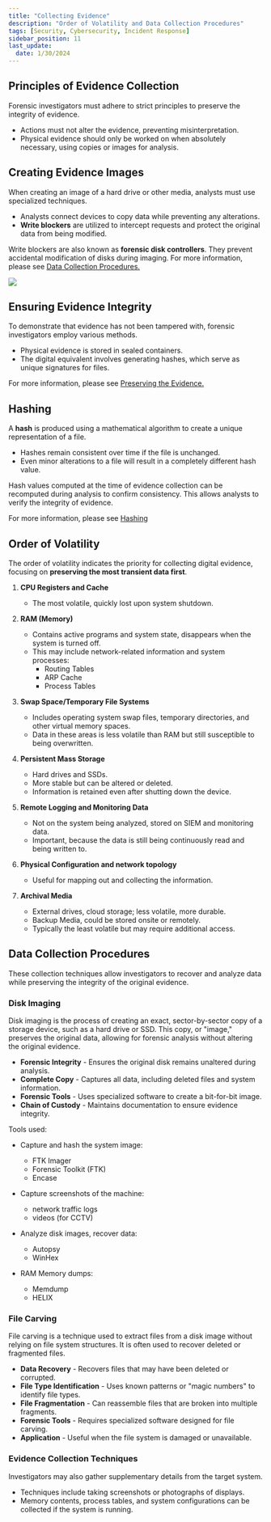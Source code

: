 ```yaml
---
title: "Collecting Evidence"
description: "Order of Volatility and Data Collection Procedures"
tags: [Security, Cybersecurity, Incident Response]
sidebar_position: 11
last_update:
  date: 1/30/2024
---
```




## Principles of Evidence Collection

Forensic investigators must adhere to strict principles to preserve the integrity of evidence.

- Actions must not alter the evidence, preventing misinterpretation.
- Physical evidence should only be worked on when absolutely necessary, using copies or images for analysis.

## Creating Evidence Images

When creating an image of a hard drive or other media, analysts must use specialized techniques.

- Analysts connect devices to copy data while preventing any alterations.
- **Write blockers** are utilized to intercept requests and protect the original data from being modified.

Write blockers are also known as **forensic disk controllers**. They prevent accidental modification of disks during imaging. For more information, please see [Data Collection Procedures.](#data-collection-procedures)

![](/img/docs/digital-forensics-write-blockers-forensic-disk-controllers.png)

## Ensuring Evidence Integrity

To demonstrate that evidence has not been tampered with, forensic investigators employ various methods.

- Physical evidence is stored in sealed containers.
- The digital equivalent involves generating hashes, which serve as unique signatures for files.

For more information, please see [Preserving the Evidence.](/docs/007-Cybersecurity/010-Digital-Forensics/012-Preserving-Evidence.md)


## Hashing 

A **hash** is produced using a mathematical algorithm to create a unique representation of a file.

- Hashes remain consistent over time if the file is unchanged.
- Even minor alterations to a file will result in a completely different hash value.

Hash values computed at the time of evidence collection can be recomputed during analysis to confirm consistency. This allows analysts to verify the integrity of evidence. 

For more information, please see [Hashing](/docs/007-Cybersecurity/004-Cryptography/012-Hashing.md#)


## Order of Volatility

The order of volatility indicates the priority for collecting digital evidence, focusing on **preserving the most transient data first**.

1. **CPU Registers and Cache**

    - The most volatile, quickly lost upon system shutdown.

2. **RAM (Memory)**

    - Contains active programs and system state, disappears when the system is turned off.
    - This may include network-related information and system processes:
        - Routing Tables
        - ARP Cache
        - Process Tables   

3. **Swap Space/Temporary File Systems**

    - Includes operating system swap files, temporary directories, and other virtual memory spaces. 
    - Data in these areas is less volatile than RAM but still susceptible to being overwritten.
    
4. **Persistent Mass Storage**

    - Hard drives and SSDs.
    - More stable but can be altered or deleted.
    - Information is retained even after shutting down the device.

5. **Remote Logging and Monitoring Data**

    - Not on the system being analyzed, stored on SIEM and monitoring data.
    - Important, because the data is still being continuously read and being written to.

6. **Physical Configuration and network topology**

    - Useful for mapping out and collecting the information.

7. **Archival Media**
    
    - External drives, cloud storage; less volatile, more durable.
    - Backup Media, could be stored onsite or remotely.
    - Typically the least volatile but may require additional access.


## Data Collection Procedures 

These collection techniques allow investigators to recover and analyze data while preserving the integrity of the original evidence.

### Disk Imaging 

Disk imaging is the process of creating an exact, sector-by-sector copy of a storage device, such as a hard drive or SSD. This copy, or "image," preserves the original data, allowing for forensic analysis without altering the original evidence.

- **Forensic Integrity** - Ensures the original disk remains unaltered during analysis.
- **Complete Copy** - Captures all data, including deleted files and system information.
- **Forensic Tools** - Uses specialized software to create a bit-for-bit image.
- **Chain of Custody** - Maintains documentation to ensure evidence integrity.

Tools used:

- Capture and hash the system image: 

    - FTK Imager 
    - Forensic Toolkit (FTK)
    - Encase

- Capture screenshots of the machine:

    - network traffic logs 
    - videos (for CCTV)

- Analyze disk images, recover data:
    - Autopsy 
    - WinHex

- RAM Memory dumps:
    - Memdump
    - HELIX

### File Carving 

File carving is a technique used to extract files from a disk image without relying on file system structures. It is often used to recover deleted or fragmented files.

- **Data Recovery** - Recovers files that may have been deleted or corrupted.
- **File Type Identification** - Uses known patterns or "magic numbers" to identify file types.
- **File Fragmentation** - Can reassemble files that are broken into multiple fragments.
- **Forensic Tools** - Requires specialized software designed for file carving.
- **Application** - Useful when the file system is damaged or unavailable. 

### Evidence Collection Techniques

Investigators may also gather supplementary details from the target system.

- Techniques include taking screenshots or photographs of displays.
- Memory contents, process tables, and system configurations can be collected if the system is running.


